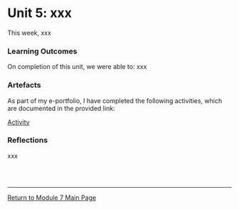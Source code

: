 # Unit 5: xxx

This week, xxx

### Learning Outcomes
On completion of this unit, we were able to:
xxx

### Artefacts 
As part of my e-portfolio, I have completed the following activities, which are documented in the provided link:

[Activity](RMPP_Unit05_Activity.md)


### Reflections
xxx

<br><br>

--- 

[Return to Module 7 Main Page](RMPP_main.md)
